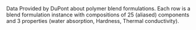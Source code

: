 Data Provided by DuPont about polymer blend formulations. Each row is a blend formulation instance with compositions of 25 (aliased) components and 3 properties (water absorption, Hardness, Thermal conductivity).
